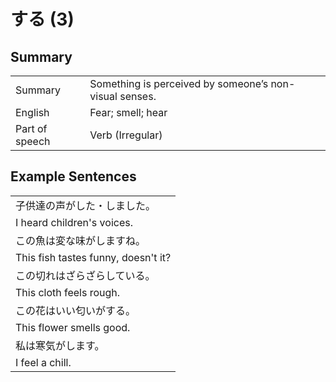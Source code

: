 # する (3)

## Summary

<table><tr>   <td>Summary</td>   <td>Something is perceived by someone’s non-visual senses.</td></tr><tr>   <td>English</td>   <td>Fear; smell; hear</td></tr><tr>   <td>Part of speech</td>   <td>Verb (Irregular)</td></tr></table>

## Example Sentences

<table><tr><td>子供達の声がした・しました。</td></tr><tr><td>I heard children's voices.</td></tr><tr><td>この魚は変な味がしますね。</td></tr><tr><td>This fish tastes funny, doesn't it?</td></tr><tr><td>この切れはざらざらしている。</td></tr><tr><td>This cloth feels rough.</td></tr><tr><td>この花はいい匂いがする。</td></tr><tr><td>This flower smells good.</td></tr><tr><td>私は寒気がします。</td></tr><tr><td>I feel a chill.</td></tr></table>

